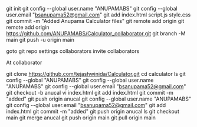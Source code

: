 git init
git config --global user.name "ANUPAMABS"
git config --global user.email "bsanupama52@gmail.com"
git add index.html script.js style.css
git commit -m "Added Anupama Calculator files"
git remote add origin
git remote add origin https://github.com/ANUPAMABS/Calculator_collaborator.git
git branch -M main
git push -u origin main



goto git repo settings collaborators   invite collaborators

At collaborator


 git clone https://github.com/tejashwinida/Calculator.git
 cd calculator
 ls
 git config --global "ANUPAMABS"
 git config --global user.name "ANUPAMABS"
 git config --global user.email "bsanupama52@gmail.com"
 git checkout -b anucal
 vi index.html
 git add index.html
 git commit -m "added"
 git push origin anucal
 git config --global user.name "ANUPAMABS"
 git config --global user.email "bsanupama52@gmail.com"
 git add index.html
 git commit -m "added"
 git push origin anucal
 ls
 git checkout main
 git merge anucal
 git push origin main
 git pull origin main

